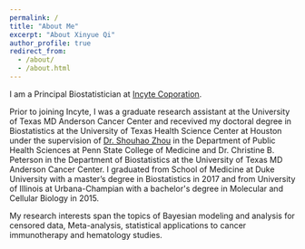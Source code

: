 ```yaml
---
permalink: /
title: "About Me"
excerpt: "About Xinyue Qi"
author_profile: true
redirect_from: 
  - /about/
  - /about.html
---
```

I am a Principal Biostatistician at [Incyte Coporation](https://www.incyte.com/).

Prior to joining Incyte, I was a graduate research assistant at the University of Texas MD Anderson Cancer Center and recevived my doctoral degree 
  in Biostatistics at the University of Texas Health Science Center at Houston under the supervision of 
[Dr. Shouhao Zhou](https://cancer.psu.edu/researchers) in the Department of Public Health Sciences at Penn State College of Medicine  and Dr. Christine B. Peterson in the Department of Biostatistics at the University of Texas MD Anderson Cancer Center. I graduated from School of Medicine at Duke University with a master’s degree in Biostatistics in 2017 and from University of Illinois at Urbana-Champian with a bachelor's degree in Molecular and Cellular Biology in 2015.

My research interests span the topics of Bayesian modeling and analysis for censored data, Meta-analysis, statistical applications to cancer immunotherapy and hematology studies.
